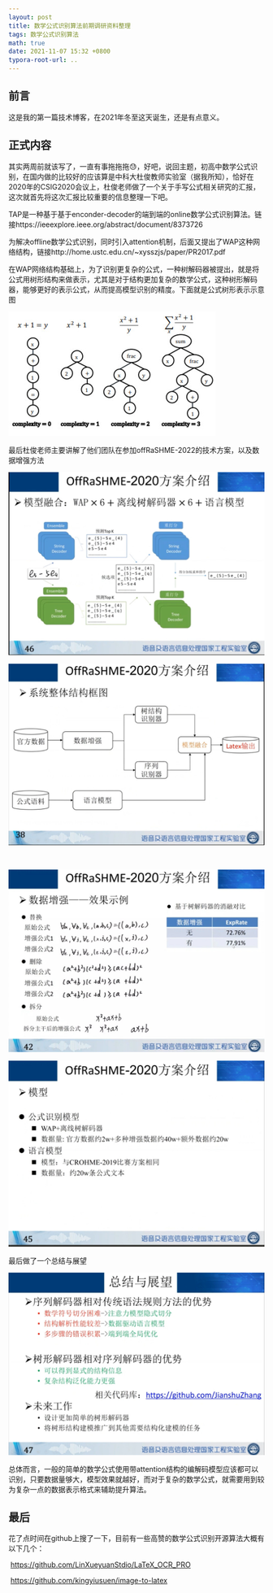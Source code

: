 ```yaml
---
layout: post
title: 数学公式识别算法前期调研资料整理
tags: 数学公式识别算法
math: true
date: 2021-11-07 15:32 +0800
typora-root-url: ..
---
```


## 前言

这是我的第一篇技术博客，在2021年冬至这天诞生，还是有点意义。

## 正式内容

其实两周前就该写了，一直有事拖拖拖😓，好吧，说回主题，初高中数学公式识别，在国内做的比较好的应该算是中科大杜俊教师实验室（据我所知），恰好在2020年的CSIG2020会议上，杜俊老师做了一个关于手写公式相关研究的汇报，这次就首先将这次汇报比较重要的信息整理一下吧。	

​	TAP是一种基于基于enconder-decoder的端到端的online数学公式识别算法。链接https://ieeexplore.ieee.org/abstract/document/8373726

​	为解决offline数学公式识别，同时引入attention机制，后面又提出了WAP这种网络结构，链接http://home.ustc.edu.cn/~xysszjs/paper/PR2017.pdf

​	在WAP网络结构基础上，为了识别更复杂的公式，一种树解码器被提出，就是将公式用树形结构来做表示，尤其是对于结构更加复杂的数学公式，这种树形解码器，能够更好的表示公式，从而提高模型识别的精度。下面就是公式树形表示示意图

![image-20211107201051019](markdown_images/2021-11-07_201108.jpg)

​	最后杜俊老师主要讲解了他们团队在参加offRaSHME-2022的技术方案，以及数据增强方法

![2021-10-31_110814](markdown_images/2021-10-31_110814.jpg)

![2021-10-31_110331](markdown_images/2021-10-31_110331.jpg)

​	

![手写公式数据增强实验效果](markdown_images/手写公式数据增强实验效果.jpg)



![2021-10-31_110602](markdown_images/2021-10-31_110602.jpg)



最后做了一个总结与展望

![2021-10-31_110705](markdown_images/2021-10-31_110705.jpg)



总体而言，一般的简单的数学公式使用带attention结构的编解码模型应该都可以识别，只要数据量够大，模型效果就越好，而对于复杂的数学公式，就需要用到较为复杂一点的数据表示格式来辅助提升算法。



## 最后

​	花了点时间在github上搜了一下，目前有一些高赞的数学公式识别开源算法大概有以下几个：

​	https://github.com/LinXueyuanStdio/LaTeX_OCR_PRO

​	https://github.com/kingyiusuen/image-to-latex

